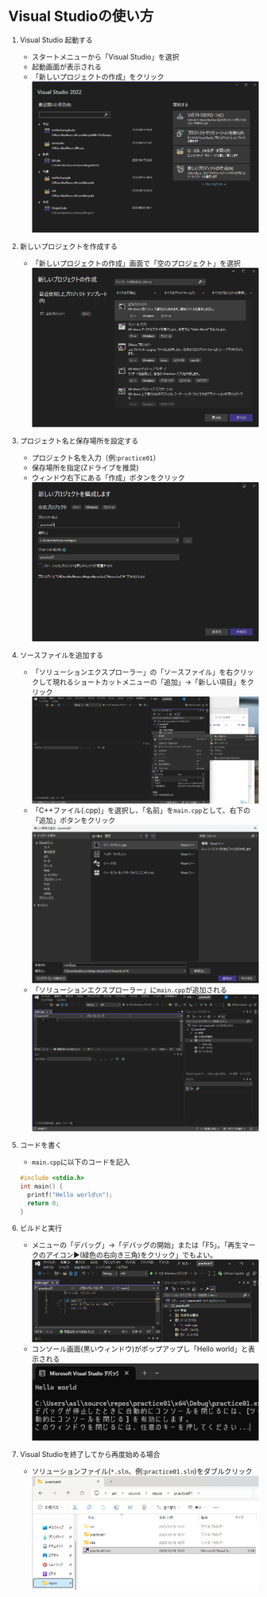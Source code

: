 # Visual Studioの使い方

1. Visual Studio 起動する
   - スタートメニューから「Visual Studio」を選択
   - 起動画面が表示される
   - 「新しいプロジェクトの作成」をクリック
  ![起動画面](./images/vs_01.png)
  
1. 新しいプロジェクトを作成する
   - 「新しいプロジェクトの作成」画面で「空のプロジェクト」を選択
  ![新しいプロジェクトの作成](./images/vs_02_01.png)

1. プロジェクト名と保存場所を設定する
   - プロジェクト名を入力（例:`practice01`）
   - 保存場所を指定(Zドライブを推奨)
   - ウィンドウ右下にある「作成」ボタンをクリック
   ![空のプロジェクト](./images/vs_03.png)
1. ソースファイルを追加する
   - 「ソリューションエクスプローラー」の「ソースファイル」を右クリックして現れるショートカットメニューの「追加」→「新しい項目」をクリック
     ![空のプロジェクト](./images/vs_04.png)
   - 「C++ファイル(.cpp)」を選択し、「名前」を`main.cpp`として、右下の「追加」ボタンをクリック
     ![新しい項目の追加](./images/vs_05.png)
   - 「ソリューションエクスプローラー」に`main.cpp`が追加される
     ![新しい項目の追加](./images/vs_06.png)
1. コードを書く
   - `main.cpp`に以下のコードを記入
   ```cpp
   #include <stdio.h>
   int main() {
     printf("Hello world\n");
     return 0;
   }
   ```
1. ビルドと実行
   - メニューの「デバッグ」→「デバッグの開始」または「F5」。「再生マークのアイコン▶(緑色の右向き三角)をクリック」でもよい。
     ![デバッグ](./images/vs_07.png)
   - コンソール画面(黒いウィンドウ)がポップアップし「Hello world」と表示される
     ![実行結果](./images/vs_08.png)
1. Visual Studioを終了してから再度始める場合
   - ソリューションファイル(`*.sln`、例:`practice01.sln`)をダブルクリック
     ![slnファイル](./images/vs_09.png)
